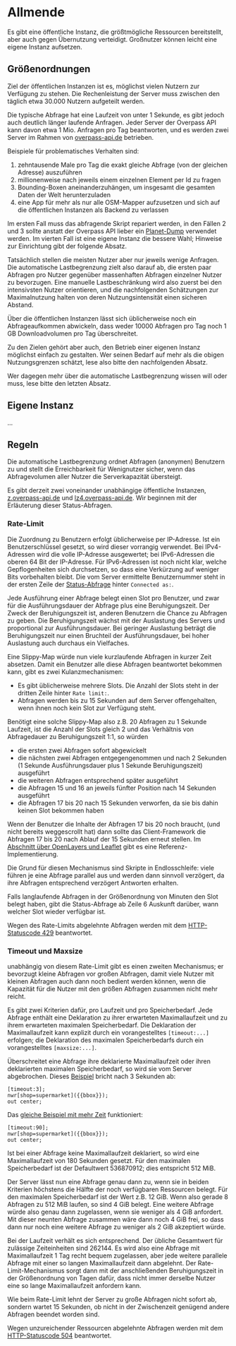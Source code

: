 Allmende
========

Es gibt eine öffentliche Instanz, die größtmögliche Ressourcen bereitstellt,
aber auch gegen Übernutzung verteidigt.
Großnutzer können leicht eine eigene Instanz aufsetzen.

## Größenordnungen

Ziel der öffentlichen Instanzen ist es,
möglichst vielen Nutzern zur Verfügung zu stehen.
Die Rechenleistung der Server muss zwischen den täglich etwa 30.000 Nutzern aufgeteilt werden.

Die typische Abfrage hat eine Laufzeit von unter 1 Sekunde,
es gibt jedoch auch deutlich länger laufende Anfragen.
Jeder Server der Overpass API kann davon etwa 1 Mio. Anfragen pro Tag beantworten,
und es werden zwei Server im Rahmen von [overpass-api.de](https://wiki.openstreetmap.org/wiki/Overpass_API#Public_Overpass_API_instances) betrieben.

Beispiele für problematisches Verhalten sind:

1. zehntausende Male pro Tag die exakt gleiche Abfrage (von der gleichen Adresse) auszuführen
2. millionenweise nach jeweils einem einzelnen Element per Id zu fragen
3. Bounding-Boxen aneinanderzuhängen, um insgesamt die gesamten Daten der Welt herunterzuladen
4. eine App für mehr als nur alle OSM-Mapper aufzusetzen
   und sich auf die öffentlichen Instanzen als Backend zu verlassen

Im ersten Fall muss das abfragende Skript repariert werden,
in den Fällen 2 und 3 sollte anstatt der Overpass API lieber ein [Planet-Dump](https://wiki.openstreetmap.org/wiki/Planet.osm) verwendet werden.
Im vierten Fall ist eine eigene Instanz die bessere Wahl;
Hinweise zur Einrichtung gibt der folgende Absatz.

Tatsächlich stellen die meisten Nutzer aber nur jeweils wenige Anfragen.
Die automatische Lastbegrenzung zielt also darauf ab,
die ersten paar Abfragen pro Nutzer gegenüber massenhaften Abfragen einzelner Nutzer zu bevorzugen.
Eine manuelle Lastbeschränkung wird also zuerst bei den intensivsten Nutzer orientieren,
und die nachfolgenden Schätzungen zur Maximalnutzung halten von deren Nutzungsintensität einen sicheren Abstand.

Über die öffentlichen Instanzen lässt sich üblicherweise noch ein Abfrageaufkommen abwickeln,
dass weder 10000 Abfragen pro Tag noch 1 GB Downloadvolumen pro Tag überschreitet.

Zu den Zielen gehört aber auch, den Betrieb einer eigenen Instanz möglichst einfach zu gestalten.
Wer seinen Bedarf auf mehr als die obigen Nutzungsgrenzen schätzt,
lese also bitte den nachfolgenden Absatz.

Wer dagegen mehr über die automatische Lastbegrenzung wissen will oder muss,
lese bitte den letzten Absatz.

## Eigene Instanz

...

## Regeln

Die automatische Lastbegrenzung ordnet Abfragen (anonymen) Benutzern zu
und stellt die Erreichbarkeit für Wenignutzer sicher,
wenn das Abfragevolumen aller Nutzer die Serverkapazität übersteigt.

Es gibt derzeit zwei voneinander unabhängige öffentliche Instanzen,
[z.overpass-api.de](https://z.overpass-api.de/api/status) und [lz4.overpass-api.de](https://lz4.overpass-api.de/api/status).
Wir beginnen mit der Erläuterung dieser Status-Abfragen.

### Rate-Limit

Die Zuordnung zu Benutzern erfolgt üblicherweise per IP-Adresse.
Ist ein Benutzerschlüssel gesetzt, so wird dieser vorrangig verwendet.
Bei IPv4-Adressen wird die volle IP-Adresse ausgewertet;
bei IPv6-Adressen die oberen 64 Bit der IP-Adresse.
Für IPv6-Adressen ist noch nicht klar,
welche Gepflogenheiten sich durchsetzen,
so dass eine Verkürzung auf weniger Bits vorbehalten bleibt.
Die vom Server ermittelte Benutzernummer steht in der ersten Zeile der [Status-Abfrage](https://overpass-api.de/api/status) hinter ``Connected as:``.

Jede Ausführung einer Abfrage belegt einen Slot pro Benutzer,
und zwar für die Ausführungsdauer der Abfrage plus eine Beruhigungszeit.
Der Zweck der Beruhigungszeit ist,
anderen Benutzern die Chance zu Abfragen zu geben.
Die Beruhigungszeit wächst mit der Auslastung des Servers und proportional zur Ausführungsdauer.
Bei geringer Auslastung beträgt die Beruhigungszeit nur einen Bruchteil der Ausführungsdauer,
bei hoher Auslastung auch durchaus ein Vielfaches.

Eine Slippy-Map würde nun viele kurzlaufende Abfragen in kurzer Zeit absetzen.
Damit ein Benutzer alle diese Abfragen beantwortet bekommen kann,
gibt es zwei Kulanzmechanismen:

- Es gibt üblicherweise mehrere Slots.
  Die Anzahl der Slots steht in der dritten Zeile hinter ``Rate limit:``.
- Abfragen werden bis zu 15 Sekunden auf dem Server offengehalten,
  wenn ihnen noch kein Slot zur Verfügung steht.

Benötigt eine solche Slippy-Map also z.B. 20 Abfragen zu 1 Sekunde Laufzeit,
ist die Anzahl der Slots gleich 2 und das Verhältnis von Abfragedauer zu Beruhigungszeit 1:1,
so würden

- die ersten zwei Abfragen sofort abgewickelt
- die nächsten zwei Abfragen entgegengenommen
  und nach 2 Sekunden (1 Sekunde Ausführungsdauer plus 1 Sekunde Beruhigungszeit) ausgeführt
- die weiteren Abfragen entsprechend später ausgeführt
- die Abfragen 15 und 16 an jeweils fünfter Position nach 14 Sekunden ausgeführt
- die Abfragen 17 bis 20 nach 15 Sekunden verworfen,
  da sie bis dahin keinen Slot bekommen haben

Wenn der Benutzer die Inhalte der Abfragen 17 bis 20 noch braucht,
(und nicht bereits weggescrollt hat)
dann sollte das Client-Framework die Abfragen 17 bis 20 nach Ablauf der 15 Sekunden erneut stellen.
Im [Abschnitt über OpenLayers und Leaflet](../targets/openlayers.md) gibt es eine Referenz-Implementierung.

Die Grund für diesen Mechanismus sind Skripte in Endlosschleife:
viele führen je eine Abfrage parallel aus und werden dann sinnvoll verzögert,
da ihre Abfragen entsprechend verzögert Antworten erhalten.

Falls langlaufende Abfragen in der Größenordnung von Minuten den Slot belegt haben,
gibt die Status-Abfrage ab Zeile 6 Auskunft darüber,
wann welcher Slot wieder verfügbar ist.

Wegen des Rate-Limits abgelehnte Abfragen werden mit dem [HTTP-Statuscode 429](https://tools.ietf.org/html/rfc6585#section-4) beantwortet.

### Timeout und Maxsize

unabhängig von diesem Rate-Limit gibt es einen zweiten Mechanismus;
er bevorzugt kleine Abfragen vor großen Abfragen,
damit viele Nutzer mit kleinen Abfragen auch dann noch bedient werden können,
wenn die Kapazität für die Nutzer mit den größen Abfragen zusammen nicht mehr reicht.

Es gibt zwei Kriterien dafür, pro Laufzeit und pro Speicherbedarf.
Jede Abfrage enthält eine Deklaration zu ihrer erwarteten Maximallaufzeit und zu ihrem erwarteten maximalen Speicherbedarf.
Die Deklaration der Maximallaufzeit kann explizit durch ein vorangestelltes ``[timeout:...]`` erfolgen;
die Deklaration des maximalen Speicherbedarfs durch ein vorangestelltes ``[maxsize:...]``.

Überschreitet eine Abfrage ihre deklarierte Maximallaufzeit oder ihren deklarierten maximalen Speicherbedarf,
so wird sie vom Server abgebrochen.
Dieses [Beispiel](https://overpass-turbo.eu/?lat=51.4775&lon=0.0&zoom=10&Q=%5Btimeout%3A3%5D%3B%0Anwr%5Bshop%3Dsupermarket%5D%28%7B%7Bbbox%7D%7D%29%3B%0Aout%20center%3B) bricht nach 3 Sekunden ab:

    [timeout:3];
    nwr[shop=supermarket]({{bbox}});
    out center;

Das [gleiche Beispiel mit mehr Zeit](https://overpass-turbo.eu/?lat=51.4775&lon=0.0&zoom=10&Q=%5Btimeout%3A90%5D%3B%0Anwr%5Bshop%3Dsupermarket%5D%28%7B%7Bbbox%7D%7D%29%3B%0Aout%20center%3B) funktioniert:

    [timeout:90];
    nwr[shop=supermarket]({{bbox}});
    out center;

Ist bei einer Abfrage keine Maximallaufzeit deklariert,
so wird eine Maximallaufzeit von 180 Sekunden gesetzt.
Für den maximalen Speicherbedarf ist der Defaultwert 536870912;
dies entspricht 512 MiB.

Der Server lässt nun eine Abfrage genau dann zu,
wenn sie in beiden Kriterien höchstens die Hälfte der noch verfügbaren Ressourcen belegt.
Für den maximalen Speicherbedarf ist der Wert z.B. 12 GiB.
Wenn also gerade 8 Abfragen zu 512 MiB laufen,
so sind 4 GiB belegt.
Eine weitere Abfrage würde also genau dann zugelassen,
wenn sie weniger als 4 GiB anfordert.
Mit dieser neunten Abfrage zusammen wäre dann noch 4 GiB frei,
so dass dann nur noch eine weitere Abfrage zu weniger als 2 GiB akzeptiert würde.

Bei der Laufzeit verhält es sich entsprechend.
Der übliche Gesamtwert für zulässige Zeiteinheiten sind 262144.
Es wird also eine Abfrage mit Maximallaufzeit 1 Tag recht bequem zugelassen,
aber jede weitere parallele Abfrage mit einer so langen Maximallaufzeit dann abgelehnt.
Der Rate-Limit-Mechanismus sorgt dann mit der anschließenden Beruhigungszeit in der Größenordnung von Tagen dafür,
dass nicht immer derselbe Nutzer eine so lange Maximallaufzeit anfordern kann.

Wie beim Rate-Limit lehnt der Server zu große Abfragen nicht sofort ab,
sondern wartet 15 Sekunden,
ob nicht in der Zwischenzeit genügend andere Abfragen beendet worden sind.

Wegen unzureichender Ressourcen abgelehnte Abfragen werden mit dem [HTTP-Statuscode 504](https://tools.ietf.org/html/rfc7231#section-6.6.5) beantwortet.
